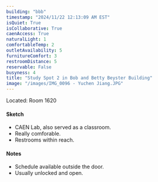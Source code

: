 ```yaml
---
building: "bbb"
timestamp: "2024/11/22 12:13:09 AM EST"
isQuiet: True
isCollaborative: True
caenAccess: True
naturalLight: 1
comfortableTemp: 2
outletAvailability: 5
furnitureComfort: 3
restroomDistance: 5
reservable: False
busyness: 4
title: "Study Spot 2 in Bob and Betty Beyster Building"
image: "/images/IMG_0096 - Yuchen Jiang.JPG"
---
```


Located: Room 1620

#### Sketch
- CAEN Lab, also served as a classroom.
- Really comforable.
- Restrooms within reach.


#### Notes
- Schedule available outside the door.
- Usually unlocked and open.

